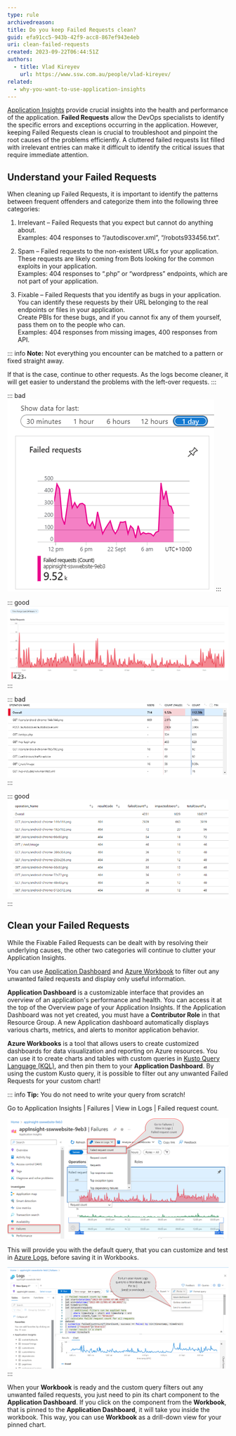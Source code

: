 ```yaml
---
type: rule
archivedreason:
title: Do you keep Failed Requests clean?
guid: efa91cc5-943b-42f9-acc8-867ef943e4eb
uri: clean-failed-requests
created: 2023-09-22T06:44:51Z
authors:
  - title: Vlad Kireyev
    url: https://www.ssw.com.au/people/vlad-kireyev/
related:
  - why-you-want-to-use-application-insights
---
```

[Application Insights](/why-you-want-to-use-application-insights) provide crucial insights into the health and performance of the application. **Failed Requests** allow the DevOps specialists to identify the specific errors and exceptions occurring in the application. However, keeping Failed Requests clean is crucial to troubleshoot and pinpoint the root causes of the problems efficiently. A cluttered failed requests list filled with irrelevant entries can make it difficult to identify the critical issues that require immediate attention.

<!--endintro-->

## Understand your Failed Requests

When cleaning up Failed Requests, it is important to identify the patterns between frequent offenders and categorize them into the following three categories:
1.	Irrelevant – Failed Requests that you expect but cannot do anything about.  
Examples: 404 responses to “/autodiscover.xml”, “/robots933456.txt”.

2.	Spam – Failed requests to the non-existent URLs for your application.  
These requests are likely coming from Bots looking for the common exploits in your application.  
Examples: 404 responses to “.php” or “wordpress” endpoints, which are not part of your application.

3.	Fixable – Failed Requests that you identify as bugs in your application.  
You can identify these requests by their URL belonging to the real endpoints or files in your application.  
Create PBIs for these bugs, and if you cannot fix any of them yourself, pass them on to the people who can.  
Examples: 404 responses from missing images, 400 responses from API.

::: info
**Note:** Not everything you encounter can be matched to a pattern or fixed straight away.

If that is the case, continue to other requests. As the logs become cleaner, it will get easier to understand the problems with the left-over requests.
:::

::: bad 
![Figure: Bad example - Default Chart - at least half of requests are irrelevant or spam](bad-example-chart.png)
:::

::: good 
![Figure: Good example - Custom Chart - most of these are real issues](good-example-chart.png)
:::

::: bad 
![Figure: Bad example - Default Table - 5 out of top 8 failed requests are irrelevant or spam](bad-example-table.png)
:::

::: good 
![Figure: Good example - Custom Table - all the top failed requests are real issues](good-example-table.png)
:::

## Clean your Failed Requests

While the Fixable Failed Requests can be dealt with by resolving their underlying causes, the other two categories will continue to clutter your Application Insights.

You can use [Application Dashboard](https://learn.microsoft.com/en-us/azure/azure-monitor/app/overview-dashboard#application-dashboard) and [Azure Workbook](https://learn.microsoft.com/en-us/azure/azure-monitor/visualize/workbooks-overview) to filter out any unwanted failed requests and display only useful information.

**Application Dashboard** is a customizable interface that provides an overview of an application's performance and health. You can access it at the top of the Overview page of your Application Insights. If the Application Dashboard was not yet created, you must have a **Contributor Role** in that Resource Group. A new Application dashboard automatically displays various charts, metrics, and alerts to monitor application behavior.

**Azure Workbooks** is a tool that allows users to create customized dashboards for data visualization and reporting on Azure resources. You can use it to create charts and tables with custom queries in [Kusto Query Language (KQL)](https://learn.microsoft.com/en-us/azure/data-explorer/kusto/query/), and then pin them to your **Application Dashboard**. By using the custom Kusto query, it is possible to filter out any unwanted Failed Requests for your custom chart!

::: info
**Tip:** You do not need to write your query from scratch! 

Go to Application Insights | Failures | View in Logs | Failed request count. 

![Figure: Access default Failed Requests query - Application Insights | Failures | View in Logs | Failed request count](failed-requests-logs.png)  

This will provide you with the default query, that you can customize and test in [Azure Logs](https://learn.microsoft.com/en-us/azure/azure-monitor/logs/data-platform-logs), before saving it in Workbooks.

![Figure: Save Azure Logs Query in Workbooks - Pin to | Send to workbook](send-to-workbook.png)  
:::

When your **Workbook** is ready and the custom query filters out any unwanted failed requests, you just need to pin its chart component to the **Application Dashboard**. If you click on the component from the **Workbook**, that is pinned to the **Application Dashboard**, it will take you inside the workbook. This way, you can use **Workbook** as a drill-down view for your pinned chart.
